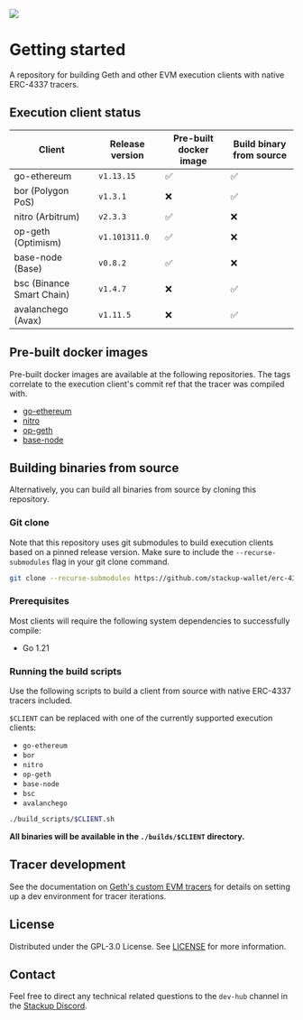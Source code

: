 ![](https://i.imgur.com/WyRwN0y.png)

# Getting started

A repository for building Geth and other EVM execution clients with native ERC-4337 tracers.

## Execution client status

| Client                    | Release version | Pre-built docker image | Build binary from source |
| ------------------------- | --------------- | ---------------------- | ------------------------ |
| go-ethereum               | `v1.13.15`      | ✅                     | ✅                       |
| bor (Polygon PoS)         | `v1.3.1`        | ❌                     | ✅                       |
| nitro (Arbitrum)          | `v2.3.3`        | ✅                     | ❌                       |
| op-geth (Optimism)        | `v1.101311.0`   | ✅                     | ❌                       |
| base-node (Base)          | `v0.8.2`        | ✅                     | ❌                       |
| bsc (Binance Smart Chain) | `v1.4.7`        | ❌                     | ✅                       |
| avalanchego (Avax)        | `v1.11.5`       | ❌                     | ✅                       |

## Pre-built docker images

Pre-built docker images are available at the following repositories. The tags correlate to the execution client's commit ref that the tracer was compiled with.

- [go-ethereum](https://hub.docker.com/r/stackupwallet/go-ethereum/tags)
- [nitro](https://hub.docker.com/r/stackupwallet/nitro/tags)
- [op-geth](https://hub.docker.com/r/stackupwallet/op-geth/tags)
- [base-node](https://hub.docker.com/r/stackupwallet/base-node/tags)

## Building binaries from source

Alternatively, you can build all binaries from source by cloning this repository.

### Git clone

Note that this repository uses git submodules to build execution clients based on a pinned release version. Make sure to include the `--recurse-submodules` flag in your git clone command.

```bash
git clone --recurse-submodules https://github.com/stackup-wallet/erc-4337-execution-client-builder.git
```

### Prerequisites

Most clients will require the following system dependencies to successfully compile:

- Go 1.21

### Running the build scripts

Use the following scripts to build a client from source with native ERC-4337 tracers included.

`$CLIENT` can be replaced with one of the currently supported execution clients:

- `go-ethereum`
- `bor`
- `nitro`
- `op-geth`
- `base-node`
- `bsc`
- `avalanchego`

```bash
./build_scripts/$CLIENT.sh
```

**All binaries will be available in the `./builds/$CLIENT` directory.**

## Tracer development

See the documentation on [Geth's custom EVM tracers](https://geth.ethereum.org/docs/developers/evm-tracing/custom-tracer) for details on setting up a dev environment for tracer iterations.

## License

Distributed under the GPL-3.0 License. See [LICENSE](./LICENSE) for more information.

## Contact

Feel free to direct any technical related questions to the `dev-hub` channel in the [Stackup Discord](https://discord.gg/VTjJGvMNyW).
